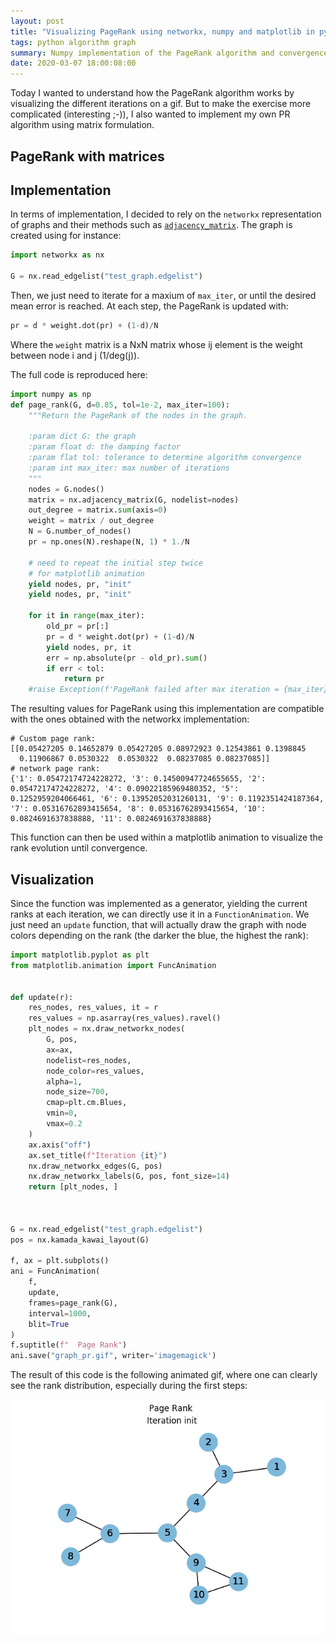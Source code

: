 ```yaml
---
layout: post
title: "Visualizing PageRank using networkx, numpy and matplotlib in python"
tags: python algorithm graph
summary: Numpy implementation of the PageRank algorithm and convergence visualization with animated gif
date: 2020-03-07 18:00:08:00
---
```



Today I wanted to understand how the PageRank algorithm works by visualizing the different iterations on a gif. But to make the exercise more complicated (interesting ;-)), I also wanted to implement my own PR algorithm using matrix formulation.

## PageRank with matrices


## Implementation

In terms of implementation, I decided to rely on the `networkx` representation of graphs and their methods such as [`adjacency_matrix`](https://networkx.github.io/documentation/networkx-1.9/reference/generated/networkx.linalg.graphmatrix.adjacency_matrix.html). The graph is created using for instance:

```python
import networkx as nx

G = nx.read_edgelist("test_graph.edgelist")
```

Then, we just need to iterate for a maxium of `max_iter`, or until the desired mean error is reached. At each step, the PageRank is updated with:

```python
pr = d * weight.dot(pr) + (1-d)/N
```

Where the `weight` matrix is a NxN matrix whose ij element is the weight between node i and j (1/deg(j)).

The full code is reproduced here:

```python
import numpy as np
def page_rank(G, d=0.85, tol=1e-2, max_iter=100):
    """Return the PageRank of the nodes in the graph. 

    :param dict G: the graph
    :param float d: the damping factor
    :param flat tol: tolerance to determine algorithm convergence
    :param int max_iter: max number of iterations
    """
    nodes = G.nodes()
    matrix = nx.adjacency_matrix(G, nodelist=nodes)
    out_degree = matrix.sum(axis=0)
    weight = matrix / out_degree
    N = G.number_of_nodes()
    pr = np.ones(N).reshape(N, 1) * 1./N

    # need to repeat the initial step twice
    # for matplotlib animation
    yield nodes, pr, "init"
    yield nodes, pr, "init"

    for it in range(max_iter):
        old_pr = pr[:]
        pr = d * weight.dot(pr) + (1-d)/N
        yield nodes, pr, it
        err = np.absolute(pr - old_pr).sum()
        if err < tol:
            return pr
    #raise Exception(f'PageRank failed after max iteration = {max_iter} (err={err} > tol = {tol})')
```

The resulting values for PageRank using this implementation are compatible with the ones obtained with the networkx implementation:

```
# Custom page rank:
[[0.05427205 0.14652879 0.05427205 0.08972923 0.12543861 0.1398845
  0.11906867 0.0530322  0.0530322  0.08237085 0.08237085]]
# network page rank:
{'1': 0.05472174724228272, '3': 0.14500947724655655, '2': 0.05472174724228272, '4': 0.09022185969480352, '5': 0.1252959204066461, '6': 0.13952052031260131, '9': 0.1192351424187364, '7': 0.05316762893415654, '8': 0.05316762893415654, '10': 0.0824691637838888, '11': 0.0824691637838888}

```

This function can then be used within a matplotlib animation to visualize the rank evolution until convergence.

## Visualization

Since the function was implemented as a generator, yielding the current ranks at each iteration, we can directly use it in a `FunctionAnimation`. We just need an `update` function, that will actually draw the graph with node colors depending on the rank (the darker the blue, the highest the rank):

```python
import matplotlib.pyplot as plt
from matplotlib.animation import FuncAnimation


def update(r):
    res_nodes, res_values, it = r
    res_values = np.asarray(res_values).ravel()
    plt_nodes = nx.draw_networkx_nodes(
        G, pos,
        ax=ax,
        nodelist=res_nodes,
        node_color=res_values,
        alpha=1,
        node_size=700,
        cmap=plt.cm.Blues,
        vmin=0,
        vmax=0.2
    )
    ax.axis("off")
    ax.set_title(f"Iteration {it}")
    nx.draw_networkx_edges(G, pos)
    nx.draw_networkx_labels(G, pos, font_size=14)
    return [plt_nodes, ]



G = nx.read_edgelist("test_graph.edgelist")
pos = nx.kamada_kawai_layout(G)

f, ax = plt.subplots()
ani = FuncAnimation(
    f,
    update,
    frames=page_rank(G),
    interval=1000,
    blit=True
)
f.suptitle(f"  Page Rank")
ani.save("graph_pr.gif", writer='imagemagick')
```

The result of this code is the following animated gif, where one can clearly see the rank distribution, especially during the first steps:

![Losses for full model](/img/posts/page_rank_animation.gif)

